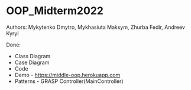 # OOP_Midterm2022
Authors: Mykytenko Dmytro, Mykhasiuta Maksym, Zhurba Fedir, Andreev Kyryl

Done:
  - Class Diagram
  - Case Diagram
  - Code
  - Demo - https://middle-oop.herokuapp.com
  - Patterns - GRASP Controller(MainController)
